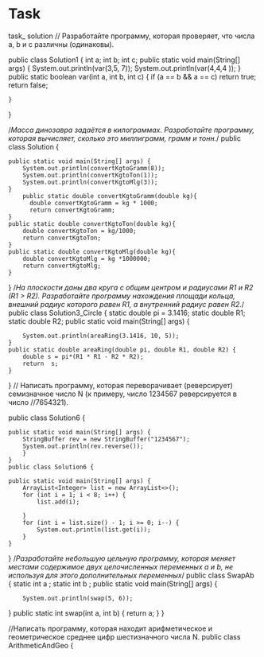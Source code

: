 # Task
task_ solution
// Разработайте программу, которая проверяет, что числа a, b и c различны (одинаковы).

public class Solution1 {
    int a;
    int b;
    int c;
    public static void main(String[] args) {
        System.out.println(var(3,5, 7));
        System.out.println(var(4,4,4 ));
    }
    public static boolean var(int a, int b, int c) {
        if (a == b && a == c)
            return true;
        return false;
       
    }
}

/*Масса динозавра задаётся в килограммах. Разработайте программу, которая вычисляет, сколько это миллиграмм, грамм и тонн.*/
public class Solution {

    public static void main(String[] args) {
        System.out.println(convertKgtoGramm(8));
        System.out.println(convertKgtoTon(1));
        System.out.println(convertKgtoMlg(3));
    }
        public static double convertKgtoGramm(double kg){
          double convertKgtoGramm = kg * 1000;
          return convertKgtoGramm;
    }
    public static double convertKgtoTon(double kg){
        double convertKgtoTon = kg/1000;
        return convertKgtoTon;
    }
    public static double convertKgtoMlg(double kg){
        double convertKgtoMlg = kg *1000000;
        return convertKgtoMlg;
    }
}
/*На плоскости даны два круга с общим центром и радиусами R1 и R2 (R1 > R2). Разработайте программу нахождения площади кольца, внешний радиус которого равен R1, а внутренний радиус равен R2.*/
public class Solution3_Circle {
    static double pi = 3.1416;
    static double R1;
    static double R2;
    public static void main(String[] args) {

        System.out.println(areaRing(3.1416, 10, 5));
    }
    public static double areaRing(double pi, double R1, double R2) {
        double s = pi*(R1 * R1 - R2 * R2);
        return  s;
    }
}
// Написать программу, которая переворачивает (реверсирует) семизначное число N (к примеру, число 1234567 реверсируется в число //7654321).

public class Solution6 {

    public static void main(String[] args) {
        StringBuffer rev = new StringBuffer("1234567");
        System.out.println(rev.reverse());
        }
    }
    public class Solution6 {

    public static void main(String[] args) {
        ArrayList<Integer> list = new ArrayList<>();
        for (int i = 1; i < 8; i++) {
            list.add(i);

        }
        for (int i = list.size() - 1; i >= 0; i--) {
            System.out.println(list.get(i));
        }
    }
}
/*Разработайте небольшую цельную программу, которая меняет местами содержимое двух целочисленных переменных a и b, не используя для этого дополнительных переменных*/
public class SwapAb {
   static int a ;
    static int b ;
    public static void main(String[] args) {
 
        System.out.println(swap(5, 6));
}
       public static int  swap(int a, int b) {
            return a;
        }
}

//Написать программу, которая находит арифметическое и геометрическое среднее цифр шестизначного числа N.
public class ArithmeticAndGeo {

  

    

